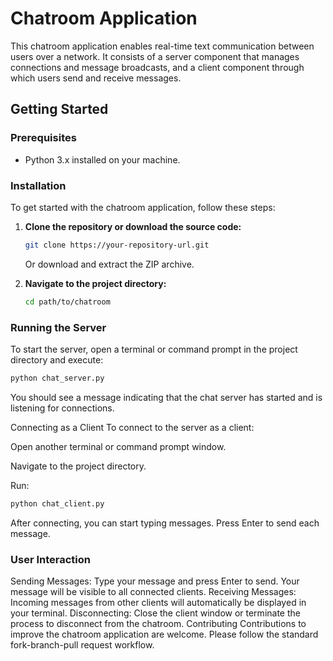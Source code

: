 # Chatroom Application

This chatroom application enables real-time text communication between users over a network. It consists of a server component that manages connections and message broadcasts, and a client component through which users send and receive messages.

## Getting Started

### Prerequisites

- Python 3.x installed on your machine.

### Installation

To get started with the chatroom application, follow these steps:

1. **Clone the repository or download the source code:**

    ```bash
    git clone https://your-repository-url.git
    ```

    Or download and extract the ZIP archive.

2. **Navigate to the project directory:**

    ```bash
    cd path/to/chatroom
    ```

### Running the Server

To start the server, open a terminal or command prompt in the project directory and execute:

```bash
python chat_server.py
```
You should see a message indicating that the chat server has started and is listening for connections.

Connecting as a Client
To connect to the server as a client:

Open another terminal or command prompt window.

Navigate to the project directory.

Run:

```bash
python chat_client.py
```
After connecting, you can start typing messages. Press Enter to send each message.

### User Interaction

Sending Messages: Type your message and press Enter to send. Your message will be visible to all connected clients.
Receiving Messages: Incoming messages from other clients will automatically be displayed in your terminal.
Disconnecting: Close the client window or terminate the process to disconnect from the chatroom.
Contributing
Contributions to improve the chatroom application are welcome. Please follow the standard fork-branch-pull request workflow.

